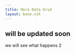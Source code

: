 ```yaml
---
title: Hora Data Grid
layout: base.njk
---
```


## will be updated soon

we will see what happens 2
